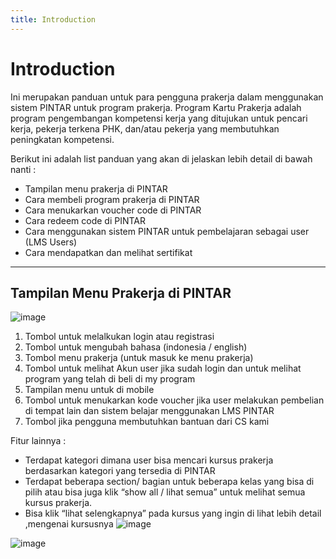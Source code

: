 ```yaml
---
title: Introduction
---
```

# Introduction
Ini merupakan panduan untuk para pengguna prakerja dalam menggunakan sistem PINTAR untuk program prakerja.
Program Kartu Prakerja adalah program pengembangan kompetensi kerja yang ditujukan untuk pencari kerja, pekerja terkena PHK, dan/atau pekerja yang membutuhkan peningkatan kompetensi.

Berikut ini adalah list panduan yang akan di jelaskan lebih detail di bawah nanti : 
- Tampilan menu prakerja di PINTAR
- Cara membeli program prakerja di PINTAR
- Cara menukarkan voucher code di PINTAR
- Cara redeem code di PINTAR
- Cara menggunakan sistem PINTAR untuk pembelajaran sebagai user (LMS Users)
- Cara mendapatkan dan melihat sertifikat

----
## Tampilan Menu Prakerja di PINTAR

![image](https://github.com/user-attachments/assets/d0a9a1a1-79f1-468b-b7ab-54e6fb81d9f0)

   1. Tombol untuk melalkukan login atau registrasi
   2. Tombol untuk mengubah bahasa (indonesia / english)
   3. Tombol menu prakerja (untuk masuk ke menu prakerja)
   4. Tombol untuk melihat Akun user jika sudah login dan untuk melihat program yang telah di beli di my program
   5. Tampilan menu untuk di mobile
   6. Tombol untuk menukarkan kode voucher jika user melakukan pembelian di tempat lain dan sistem belajar menggunakan LMS PINTAR
   7. Tombol jika pengguna membutuhkan bantuan dari CS kami 

Fitur lainnya : 
- Terdapat kategori dimana user bisa mencari kursus prakerja berdasarkan kategori yang tersedia di PINTAR
- Terdapat beberapa section/ bagian untuk beberapa kelas yang bisa di pilih atau bisa juga klik “show all / lihat semua” untuk melihat semua kursus prakerja.
- Bisa klik “lihat selengkapnya” pada kursus yang ingin di lihat lebih detail ,mengenai kursusnya
![image](https://github.com/user-attachments/assets/1097c847-00ec-4bbf-8506-280eedf5a170)


![image](https://github.com/user-attachments/assets/cba352a7-ad9b-4db0-815b-90f0eb86de54)
